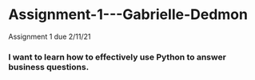 # Assignment-1---Gabrielle-Dedmon
Assignment 1 due 2/11/21
### I want to learn how to effectively use Python to answer business questions. 
